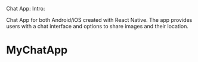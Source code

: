 Chat App:
Intro:

Chat App for both Android/iOS created with React Native. The app provides users with a chat interface and options to share images and their location.

# MyChatApp
